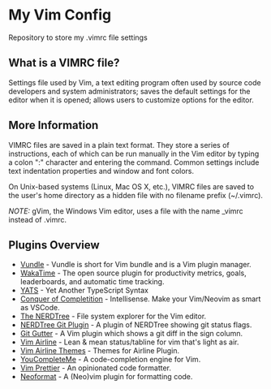 # My Vim Config

Repository to store my .vimrc file settings

## What is a VIMRC file?

Settings file used by Vim, a text editing program often used by source code developers and system administrators; saves the default settings for the editor when it is opened; allows users to customize options for the editor.

## More Information

VIMRC files are saved in a plain text format. They store a series of instructions, each of which can be run manually in the Vim editor by typing a colon ":" character and entering the command. Common settings include text indentation properties and window and font colors.

On Unix-based systems (Linux, Mac OS X, etc.), VIMRC files are saved to the user's home directory as a hidden file with no filename prefix (~/.vimrc).

_NOTE:_ gVim, the Windows Vim editor, uses a file with the name \_vimrc instead of .vimrc.

## Plugins Overview

- [Vundle](https://github.com/VundleVim/Vundle.vim) - Vundle is short for Vim bundle and is a Vim plugin manager.
- [WakaTime](https://wakatime.com/vim) - The open source plugin for productivity metrics, goals, leaderboards, and automatic time tracking.
- [YATS](https://github.com/HerringtonDarkholme/yats.vim) - Yet Another TypeScript Syntax
- [Conquer of Completition](https://github.com/neoclide/coc.nvim) - Intellisense. Make your Vim/Neovim as smart as VSCode.
- [The NERDTree](https://github.com/preservim/nerdtree) - File system explorer for the Vim editor.
- [NERDTree Git Plugin](https://github.com/Xuyuanp/nerdtree-git-plugin) - A plugin of NERDTree showing git status flags.
- [Git Gutter](https://github.com/airblade/vim-gitgutter) - A Vim plugin which shows a git diff in the sign column.
- [Vim Airline](https://github.com/vim-airline/vim-airline) - Lean & mean status/tabline for vim that's light as air.
- [Vim Airline Themes](https://github.com/vim-airline/vim-airline-themes) - Themes for Airline Plugin.
- [YouCompleteMe](https://github.com/ycm-core/YouCompleteMe) - A code-completion engine for Vim.
- [Vim Prettier](https://github.com/prettier/vim-prettier) - An opinionated code formatter.
- [Neoformat](https://github.com/sbdchd/neoformat) - A (Neo)vim plugin for formatting code.
